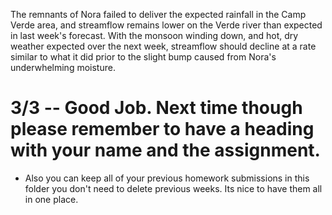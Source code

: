 The remnants of Nora failed to deliver the expected rainfall in the Camp Verde
area, and streamflow remains lower on the Verde river than expected in last
week's forecast.  With the monsoon winding down, and hot, dry weather expected
over the next week, streamflow should decline at a rate similar to what it did
prior to the slight bump caused from Nora's underwhelming moisture.

# 3/3 -- Good Job. Next time though please remember to have a heading with your name and the assignment.
- Also you can keep all of your previous homework submissions in this folder you don't need to delete previous weeks.
Its nice to have them all in one place. 
